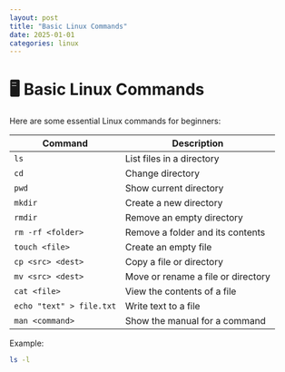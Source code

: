 ```yaml
---
layout: post
title: "Basic Linux Commands"
date: 2025-01-01
categories: linux
---
```


# 🖥️ Basic Linux Commands

Here are some essential Linux commands for beginners:

| Command | Description |
|---------|------------|
| `ls` | List files in a directory |
| `cd` | Change directory |
| `pwd` | Show current directory |
| `mkdir` | Create a new directory |
| `rmdir` | Remove an empty directory |
| `rm -rf <folder>` | Remove a folder and its contents |
| `touch <file>` | Create an empty file |
| `cp <src> <dest>` | Copy a file or directory |
| `mv <src> <dest>` | Move or rename a file or directory |
| `cat <file>` | View the contents of a file |
| `echo "text" > file.txt` | Write text to a file |
| `man <command>` | Show the manual for a command |

Example:
```bash
ls -l
